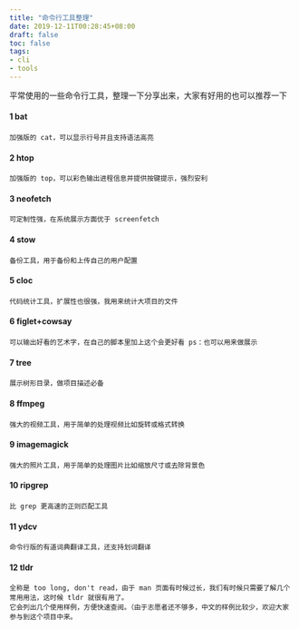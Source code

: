 ```yaml
---
title: "命令行工具整理"
date: 2019-12-11T00:28:45+08:00
draft: false
toc: false
tags: 
- cli
- tools
---
```




平常使用的一些命令行工具，整理一下分享出来，大家有好用的也可以推荐一下

<!--more-->

#### 1 bat

    加强版的 cat，可以显示行号并且支持语法高亮

#### 2 htop

    加强版的 top，可以彩色输出进程信息并提供按键提示，强烈安利

#### 3 neofetch

    可定制性强，在系统展示方面优于 screenfetch

#### 4 stow

    备份工具，用于备份和上传自己的用户配置

#### 5 cloc

    代码统计工具，扩展性也很强，我用来统计大项目的文件

#### 6 figlet+cowsay

    可以输出好看的艺术字，在自己的脚本里加上这个会更好看 ps：也可以用来做展示

#### 7 tree

    展示树形目录，做项目描述必备

#### 8 ffmpeg

    强大的视频工具，用于简单的处理视频比如旋转或格式转换

#### 9 imagemagick

    强大的照片工具，用于简单的处理图片比如缩放尺寸或去除背景色

#### 10 ripgrep

    比 grep 更高速的正则匹配工具

#### 11 ydcv

    命令行版的有道词典翻译工具，还支持划词翻译

#### 12 tldr

    全称是 too long, don't read，由于 man 页面有时候过长，我们有时候只需要了解几个常用用法，这时候 tldr 就很有用了。
	它会列出几个使用样例，方便快速查阅。（由于志愿者还不够多，中文的样例比较少，欢迎大家参与到这个项目中来。

